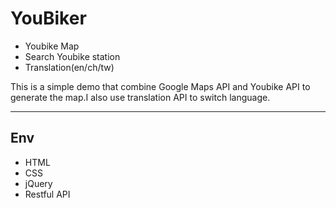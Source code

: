 # YouBiker

- Youbike Map
- Search Youbike station
- Translation(en/ch/tw)

This is a simple demo that combine Google Maps API and Youbike API to generate the map.I also use translation API to switch language.

---
## Env
- HTML
- CSS
- jQuery
- Restful API
